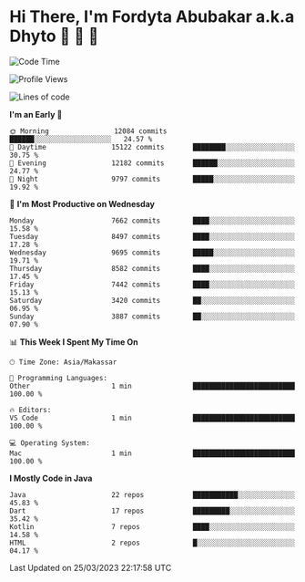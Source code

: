 # Hi There, I'm Fordyta Abubakar a.k.a Dhyto 👋 👋 👋 

<!--
**DhytoDev/dhytodev** is a ✨ _special_ ✨ repository because its `README.md` (this file) appears on your GitHub profile.

Here are some ideas to get you started:

- 🔭 I’m currently working on ...
- 🌱 I’m currently learning ...
- 👯 I’m looking to collaborate on ...
- 🤔 I’m looking for help with ...
- 💬 Ask me about ...
- 📫 How to reach me: ...
- 😄 Pronouns: ...
- ⚡ Fun fact: ...
-->

<!--START_SECTION:waka-->
![Code Time](http://img.shields.io/badge/Code%20Time-1%2C905%20hrs%2034%20mins-blue)

![Profile Views](http://img.shields.io/badge/Profile%20Views-0-blue)

![Lines of code](https://img.shields.io/badge/From%20Hello%20World%20I%27ve%20Written-6.2%20million%20lines%20of%20code-blue)

**I'm an Early 🐤** 

```text
🌞 Morning                12084 commits       ██████░░░░░░░░░░░░░░░░░░░   24.57 % 
🌆 Daytime                15122 commits       ████████░░░░░░░░░░░░░░░░░   30.75 % 
🌃 Evening                12182 commits       ██████░░░░░░░░░░░░░░░░░░░   24.77 % 
🌙 Night                  9797 commits        █████░░░░░░░░░░░░░░░░░░░░   19.92 % 
```
📅 **I'm Most Productive on Wednesday** 

```text
Monday                   7662 commits        ████░░░░░░░░░░░░░░░░░░░░░   15.58 % 
Tuesday                  8497 commits        ████░░░░░░░░░░░░░░░░░░░░░   17.28 % 
Wednesday                9695 commits        █████░░░░░░░░░░░░░░░░░░░░   19.71 % 
Thursday                 8582 commits        ████░░░░░░░░░░░░░░░░░░░░░   17.45 % 
Friday                   7442 commits        ████░░░░░░░░░░░░░░░░░░░░░   15.13 % 
Saturday                 3420 commits        ██░░░░░░░░░░░░░░░░░░░░░░░   06.95 % 
Sunday                   3887 commits        ██░░░░░░░░░░░░░░░░░░░░░░░   07.90 % 
```


📊 **This Week I Spent My Time On** 

```text
🕑︎ Time Zone: Asia/Makassar

💬 Programming Languages: 
Other                    1 min               █████████████████████████   100.00 % 

🔥 Editors: 
VS Code                  1 min               █████████████████████████   100.00 % 

💻 Operating System: 
Mac                      1 min               █████████████████████████   100.00 % 
```

**I Mostly Code in Java** 

```text
Java                     22 repos            ███████████░░░░░░░░░░░░░░   45.83 % 
Dart                     17 repos            █████████░░░░░░░░░░░░░░░░   35.42 % 
Kotlin                   7 repos             ████░░░░░░░░░░░░░░░░░░░░░   14.58 % 
HTML                     2 repos             █░░░░░░░░░░░░░░░░░░░░░░░░   04.17 % 
```




 Last Updated on 25/03/2023 22:17:58 UTC
<!--END_SECTION:waka-->
